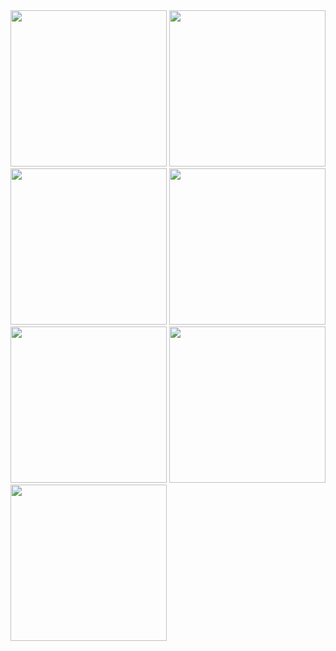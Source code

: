 <img src="https://github.com/user-attachments/assets/207b4d32-3b95-441d-bbb8-1b62050a28ef" width="250" />
<img src="https://github.com/user-attachments/assets/72fb4873-47d5-464f-9f45-3add8e253841" width="250" />
<img src="https://github.com/user-attachments/assets/4197bbc0-b1a5-4515-801f-118c80f3e12f" width="250" />
<img src="https://github.com/user-attachments/assets/b0c7fd5d-47f7-4255-adeb-f6c9a429ed20" width="250" />
<img src="https://github.com/user-attachments/assets/a3cb7301-c883-4c57-a04b-723713dfb8f5" width="250" />
<img src="https://github.com/user-attachments/assets/49a04974-4161-4308-9025-d4f8d357274a" width="250" />
<img src="https://github.com/user-attachments/assets/df89efab-f058-4618-ad62-0524b0df2fbb" width="250" />

